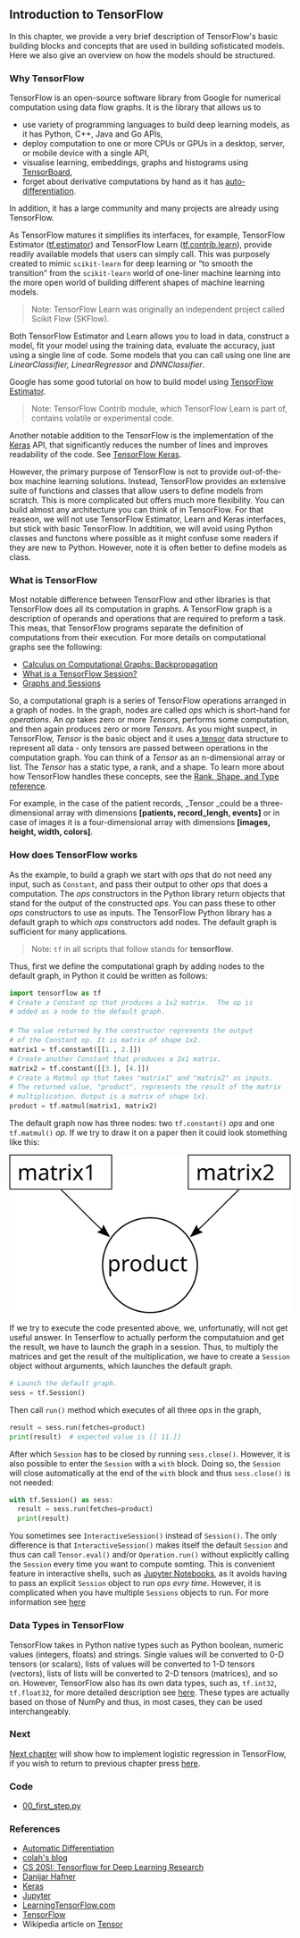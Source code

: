 ## Introduction to TensorFlow

In this chapter, we provide a very brief description of TensorFlow's basic building blocks and concepts that are used in building sofisticated models. Here we also give an overview on how the models should be structured.

### Why TensorFlow

TensorFlow is an open-source software library from Google for numerical computation using data flow graphs. It is the library that allows us to

* use variety of programming languages to build deep learning models, as it has Python, C++, Java and Go APIs,
* deploy computation to one or more CPUs or GPUs in a desktop, server, or mobile device with a single API,
* visualise learning, embeddings, graphs and histograms using [TensorBoard](https://www.tensorflow.org/get_started/summaries_and_tensorboard),
* forget about derivative computations by hand as it has [auto-differentiation](http://www.columbia.edu/~ahd2125/post/2015/12/5/).

In addition, it has a large community and many projects are already using TensorFlow.

As TensorFlow matures it simplifies its interfaces, for example, TensorFlow Estimator  \([tf.estimator](https://www.tensorflow.org/api_docs/python/tf/estimator)\) and TensorFlow Learn \([tf.contrib.learn](https://www.tensorflow.org/api_guides/python/contrib.learn)\), provide readily available models that users can simply call. This was purposely created to mimic `scikit-learn` for deep learning or “to smooth the transition" from the `scikit-learn` world of one-liner machine learning into the more open world of building different shapes of machine learning models.

> Note: TensorFlow Learn was originally an independent project called Scikit Flow \(SKFlow\).

Both TensorFlow Estimator and Learn allows you to load in data, construct a model, fit your model using the training data, evaluate the accuracy, just using a single line of code. Some models that you can call using one line are  _LinearClassifier, LinearRegressor_ and _DNNClassifier_. 

Google has some good tutorial on how to build model using [TensorFlow Estimator](https://www.tensorflow.org/get_started/estimator).

> Note: TensorFlow Contrib module, which TensorFlow Learn is part of, contains volatile or experimental code.

Another notable addition to the TensorFlow is the implementation of the [Keras](https://keras.io/) API, that significantly reduces the number of lines and improves readability of the code. See [TensorFlow Keras](https://www.tensorflow.org/api_docs/python/tf/contrib/keras).

However, the primary purpose of TensorFlow is not to provide out-of-the-box machine learning solutions. Instead, TensorFlow provides an extensive suite of functions and classes that allow users to define models from scratch. This is more complicated but offers much more flexibility. You can build almost any architecture you can think of in TensorFlow. For that reaseon, we will not use TensorFlow Estimator,  Learn and Keras interfaces, but stick with basic TensorFlow. In addtition, we will avoid using Python classes and functons where possible as it might confuse some readers if they are new to Python. However, note it is often better to define models as class.  

### What is TensorFlow

Most notable difference between TensorFlow and other libraries is that TensorFlow does all its computation in graphs. A TensorFlow graph is a description of operands and operations that are required to preform a task. This meas, that TensorFlow programs separate the definition of computations from their execution. For more details on computational graphs see the following:

* [Calculus on Computational Graphs: Backpropagation](http://colah.github.io/posts/2015-08-Backprop/)
* [What is a TensorFlow Session?](http://danijar.com/what-is-a-tensorflow-session/)
* [Graphs and Sessions](https://www.tensorflow.org/versions/master/programmers_guide/graphs)

So, a computational graph is a series of TensorFlow operations arranged in a graph of nodes. In the graph, nodes are called _ops_ which is short-hand for _operations_. An _op_ takes zero or more _Tensors_, performs some computation, and then again produces zero or more _Tensors_. As you might suspect, in TensorFlow, _Tensor_ is the basic object and it uses a[ tensor](https://en.wikipedia.org/wiki/Tensor) data structure to represent all data - only tensors are passed between operations in the computation graph. You can think of a _Tensor_ as an n-dimensional array or list. The _Tensor_ has a static type, a rank, and a shape. To learn more about how TensorFlow handles these concepts, see the [Rank, Shape, and Type reference](https://www.tensorflow.org/programmers_guide/dims_types).

For example, in the case of the patient records, _Tensor _could be a three-dimensional array with dimensions **\[patients, record\_lengh, events\]** or in case of images it is a four-dimensional array with dimensions **\[images, height, width, colors\]**.

### How does TensorFlow works

As the example, to build a graph we start with _ops_ that do not need any input, such as `Constant`, and pass their output to other _ops_ that does a computation. The _ops_ constructors in the Python library return objects that stand for the output of the constructed _ops_. You can pass these to other _ops_ constructors to use as inputs. The TensorFlow Python library has a default graph to which _ops_ constructors add nodes. The default graph is sufficient for many applications.

> Note: `tf` in all scripts that follow stands for **tensorflow**.

Thus, first we define the computational graph by adding nodes to the default graph, in Python it could be written as follows:

```python
import tensorflow as tf
# Create a Constant op that produces a 1x2 matrix.  The op is
# added as a node to the default graph.

# The value returned by the constructor represents the output
# of the Constant op. It is matrix of shape 1x2.
matrix1 = tf.constant([[1., 2.]])
# Create another Constant that produces a 2x1 matrix.
matrix2 = tf.constant([[3.], [4.]])
# Create a Matmul op that takes "matrix1" and "matrix2" as inputs.
# The returned value, "product", represents the result of the matrix
# multiplication. Output is a matrix of shape 1x1.
product = tf.matmul(matrix1, matrix2)
```

The default graph now has three nodes: two `tf.constant()` _ops_ and one `tf.matmul()` _op._ If we try to draw it on a paper then it could look stomething like this:

![Simple Graph](../assets/image1.svg)

If we try to execute the code presented above, we, unfortunatly, will not get useful answer. In Tenserflow to actually perform the computatuion and get the result, we have to launch the graph in a session. Thus, to multiply the matrices and get the result of the multiplication, we have to create a `Session` object without arguments, which launches the default graph.

```python
# Launch the default graph.
sess = tf.Session()
```

Then  call `run()` method which executes of all three _ops_ in the graph,

```python
result = sess.run(fetches=product)
print(result)  # expected value is [[ 11.]]
```

After which `Session` has to be closed by running `sess.close()`. However, it is also possible to enter the `Session` with a `with` block. Doing so, the `Session` will close automatically at the end of the `with` block and thus `sess.close()` is not needed:

```python
with tf.Session() as sess:
  result = sess.run(fetches=product)
  print(result)
```

You sometimes see `InteractiveSession()` instead of `Session()`. The only difference is that `InteractiveSession()` makes itself the default `Session` and thus can call `Tensor.eval()` and/or `Operation.run()` without explicitly calling the `Session` every time you want to compute somting. This is convenient feature in interactive shells, such as [Jupyter Notebooks](http://jupyter.org/), as it avoids having to pass an explicit `Session` object to run _ops evry time_. However, it is complicated when you have multiple `Sessions` objects to run. For more information see [here](https://learningtensorflow.com/lesson5/)

### Data Types in TensorFlow

TensorFlow takes in Python native types such as Python boolean, numeric values \(integers, floats\) and strings. Single values will be converted to 0-D tensors \(or scalars\), lists of values will be converted to 1-D tensors \(vectors\), lists of lists will be converted to 2-D tensors \(matrices\), and so on. However, TensorFlow also has its own data types, such as, `tf.int32`, `tf.float32`, for more detailed description see [here](https://www.tensorflow.org/programmers_guide/dims_types). These types are actually based on those of NumPy and thus, in most cases, they can be used interchangeably.

### Next

[Next chapter](/chapters/chapter3.md) will show how to implement logistic regression in TensorFlow, if you wish to return to previous chapter press [here](/chapters/chapter1.md).

### Code

* [00\_first\_step.py](/scripts/00_first_step.py)

### References

* [Automatic Differentiation](#)
* [colah's blog](http://colah.github.io/)
* [CS 20SI: Tensorflow for Deep Learning Research](http://web.stanford.edu/class/cs20si/index.html)
* [Danijar Hafner](http://danijar.com/)
* [Keras](https://keras.io/)
* [Jupyter](http://jupyter.org/)
* [LearningTensorFlow.com](https://learningtensorflow.com/)
* [TensorFlow](/www.tensorflow.org)
* Wikipedia article on [Tensor](https://en.wikipedia.org/wiki/Tensor)



